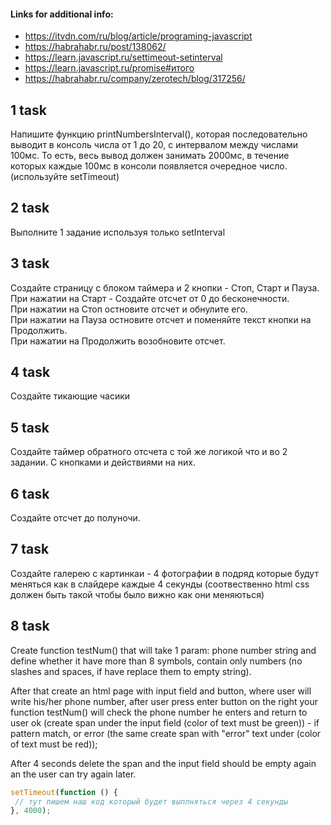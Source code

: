 #### Links for additional info:

* https://itvdn.com/ru/blog/article/programing-javascript
* https://habrahabr.ru/post/138062/
* https://learn.javascript.ru/settimeout-setinterval
* https://learn.javascript.ru/promise#итого
* https://habrahabr.ru/company/zerotech/blog/317256/


## 1 task

Напишите функцию printNumbersInterval(), которая последовательно выводит в консоль числа от 1 до 20, с интервалом между числами 100мс. То есть, весь вывод должен занимать 2000мс, в течение которых каждые 100мс в консоли появляется очередное число. (используйте setTimeout)

## 2 task

Выполните 1 задание используя только setInterval

## 3 task

Создайте страницу с блоком таймера и 2 кнопки - Стоп, Старт и Пауза. <br/>
При нажатии на Старт - Создайте отсчет от 0 до бесконечности.<br/>
При нажатии на Стоп остновите отсчет и обнулите его.<br/>
При нажатии на Пауза остновите отсчет и поменяйте текст кнопки на Продолжить.<br/>
При нажатии на Продолжить возобновите отсчет.

## 4 task

Создайте тикающие часики

## 5 task

Создайте таймер обратного отсчета c той же логикой что и во 2 задании. С кнопками и действиями на них.

## 6 task

Создайте отсчет до полуночи.

## 7 task

Создайте галерею с картинкаи - 4 фотографии в подряд которые будут меняться как в слайдере каждые 4 секунды
(соотвественно html css должен быть такой чтобы было вижно как они меняються)

## 8 task

Create function testNum() that will take 1 param: phone number string and define whether it have more than 8 symbols, 
contain only numbers (no slashes and spaces, if have replace them to empty string).

After that create an html page with input field and button, where user will write his/her phone number, 
after user press enter button on the right your function testNum() will check the phone number he enters 
and return to user ok (create span under the input field (color of text must be green)) - if pattern match, 
or error (the same create span with "error" text under (color of text must be red));

After 4 seconds delete the span and the input field should be empty again an the user can try again later.

```javascript
setTimeout(function () {
 // тут пишем наш код который будет выплняться через 4 секунды
}, 4000);
```